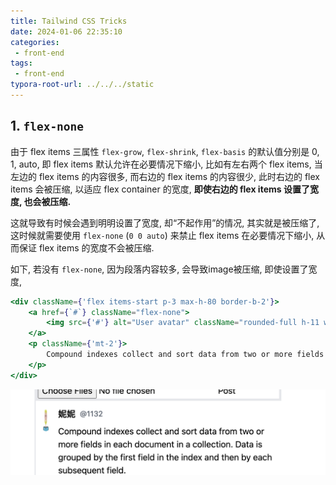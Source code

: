 ```yaml
---
title: Tailwind CSS Tricks
date: 2024-01-06 22:35:10
categories:
 - front-end
tags:
 - front-end
typora-root-url: ../../../static
---
```


## 1. `flex-none`

由于 flex items 三属性 `flex-grow`, `flex-shrink`, `flex-basis` 的默认值分别是 0, 1, auto, 即 flex items 默认允许在必要情况下缩小, 比如有左右两个 flex items, 当左边的 flex items 的内容很多, 而右边的 flex items 的内容很少, 此时右边的 flex items 会被压缩, 以适应 flex container 的宽度, **即使右边的 flex items 设置了宽度, 也会被压缩.**

这就导致有时候会遇到明明设置了宽度, 却“不起作用”的情况, 其实就是被压缩了, 这时候就需要使用 `flex-none` (`0 0 auto`) 来禁止 flex items 在必要情况下缩小, 从而保证 flex items 的宽度不会被压缩.

如下, 若没有 `flex-none`, 因为段落内容较多, 会导致image被压缩, 即使设置了宽度, 
```jsx
<div className={'flex items-start p-3 max-h-80 border-b-2'}>
    <a href={`#`} className="flex-none">
        <img src={'#'} alt="User avatar" className="rounded-full h-11 w-11"/>
    </a>
    <p className={'mt-2'}>
        Compound indexes collect and sort data from two or more fields in each document in a collection. Data is grouped by the first field in the index and then by each subsequent field.
    </p>
</div>
```

![aa](/002-tailwind-css-tricks/aa.png)

